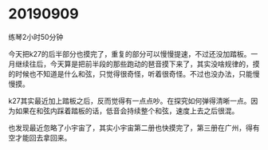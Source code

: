 # 20190909

练琴2小时50分钟

今天把k27的后半部分也摸完了，重复的部分可以慢慢提速，不过还没加踏板。一月继续往后，今天算是把前半段的那些跑动的琶音摸下来了，其实没啥规律的，摸的时候也不知道是什么和弦，只觉得很奇怪，听着很奇怪。不过也没办法，只能慢慢摸。

k27其实最近加上踏板之后，反而觉得有一点点吵。在探究如何弹得清晰一点。因为如果在和弦内踩着踏板的话，低音会持续整个和弦，速度上去之后很混。

也发现最近忽略了小宇宙了，其实小宇宙第二册也快摸完了，第三册在广州，得有空才能回去拿回来。
